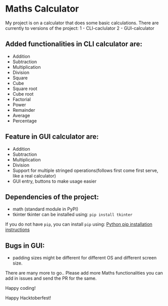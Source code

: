 # Maths Calculator
My project is on a calculator that does some basic calculations.
There are currently to versions of the project:
1 - CLI-caclulator 
2 - GUI-calculator

## Added functionalities in CLI calculator are:

- Addition
- Subtraction
- Multiplication
- Division
- Square
- Cube
- Square root
- Cube root
- Factorial
- Power
- Remainder
- Average
- Percentage

## Feature in GUI calculator are:

- Addition
- Subtraction
- Multiplication
- Division
- Support for multiple stringed operations(follows first come first serve, like a real calculator)
- GUI entry, buttons to make usage easier

## Dependencies of the project:
- math (standard module in PyPI)
- tkinter 
tkinter can be installed using:
```pip install tkinter```

If you do not have `pip`, you can install `pip` using: [Python pip installation instructions](https://pip.pypa.io/en/stable/installing/)

## Bugs in GUI:
- padding sizes might be different for different OS and different screen size.

There are many more to go.. Please add more Maths functionalities you can add in issues and send the PR for the same.

Happy coding!

Happy Hacktoberfest!
